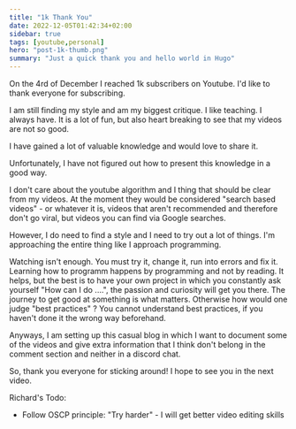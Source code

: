 ```yaml
---
title: "1k Thank You"
date: 2022-12-05T01:42:34+02:00
sidebar: true
tags: [youtube,personal]
hero: "post-1k-thumb.png"
summary: "Just a quick thank you and hello world in Hugo"
---
```



On the 4rd of December I reached 1k subscribers on Youtube. I'd like to thank everyone for subscribing.

I am still finding my style and am my biggest critique. I like teaching. I always have. It is a lot of fun, but also heart breaking to see that my videos are not so good.

I have gained a lot of valuable knowledge and would love to share it.

Unfortunately, I have not figured out how to present this knowledge in a good way.

I don't care about the youtube algorithm and I thing that should be clear from my videos.
At the moment they would be considered "search based videos" - or whatever it is, videos that aren't recommended and therefore don't go viral, but videos you can find via Google searches.

However, I do need to find a style and I need to try out a lot of things. I'm approaching the entire thing like I approach programming.

Watching isn't enough. You must try it, change it, run into errors and fix it. Learning how to programm happens by programming and not by reading. It helps, but the best
is to have your own project in which you constantly ask yourself "How can I do ....", the passion and curiosity will get you there. The journey to get good at something
is what matters. Otherwise how would one judge "best practices" ? You cannot understand best practices, if you haven't done it the wrong way beforehand.

Anyways, I am setting up this casual blog in which I want to document some of the videos and give extra information that I think don't belong in the comment section and neither
in a discord chat.

So, thank you everyone for sticking around! I hope to see you in the next video.

Richard's Todo:
- Follow OSCP principle: "Try harder" - I will get better video editing skills